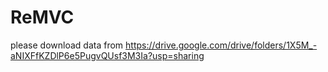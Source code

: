 # ReMVC

please download data from https://drive.google.com/drive/folders/1X5M_-aNIXFfKZDlP6e5PugvQUsf3M3Ia?usp=sharing
